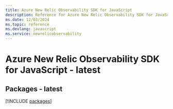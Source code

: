 ```yaml
---
title: Azure New Relic Observability SDK for JavaScript
description: Reference for Azure New Relic Observability SDK for JavaScript
ms.date: 12/03/2024
ms.topic: reference
ms.devlang: javascript
ms.service: newrelicobservability
---
```

# Azure New Relic Observability SDK for JavaScript - latest
## Packages - latest
[!INCLUDE [packages](new-relic-observability-index.md)]